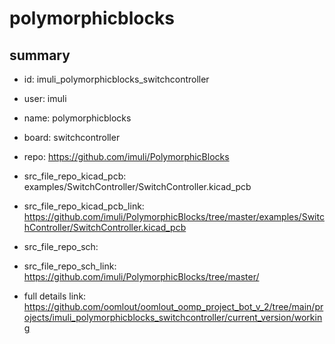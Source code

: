 # polymorphicblocks
 
## summary 
* id: imuli_polymorphicblocks_switchcontroller
* user: imuli
* name: polymorphicblocks
* board: switchcontroller
* repo: https://github.com/imuli/PolymorphicBlocks
* src_file_repo_kicad_pcb: examples/SwitchController/SwitchController.kicad_pcb
* src_file_repo_kicad_pcb_link: https://github.com/imuli/PolymorphicBlocks/tree/master/examples/SwitchController/SwitchController.kicad_pcb


* src_file_repo_sch: 
* src_file_repo_sch_link: https://github.com/imuli/PolymorphicBlocks/tree/master/
* full details link: https://github.com/oomlout/oomlout_oomp_project_bot_v_2/tree/main/projects/imuli_polymorphicblocks_switchcontroller/current_version/working  







